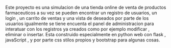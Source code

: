 Este proyecto es una simulacion de una tienda online de venta de productos farmaceuticos a su vez se pueden encontrar un registro de usuarios, un login , un carrito de ventas y una vista de deseados por parte de los usuarios igualmente se tiene encuenta el panel de administracion para interatuar con los registros ya creados como por ejemplo modificar , eliminar o insertar.
Esta construido especialmente en python web con flask , javaScript , y por parte css stilos propios y bootstrap para algunas cosas. 
